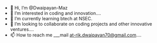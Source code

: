 - 👋 Hi, I’m @Dwaipayan-Maz
- 👀 I’m interested in coding and innovation....
- 🌱 I’m currently learning btech at NSEC.
- 💞️ I’m looking to collaborate on coding projects and other innovative ventures....
- 📫 How to reach me ___mail at-rik.dwaipayan70@gmail.com....

<!---
Dwaipayan-Maz/Dwaipayan-Maz is a ✨ special ✨ repository because its `README.md` (this file) appears on your GitHub profile.
You can click the Preview link to take a look at your changes.
--->
